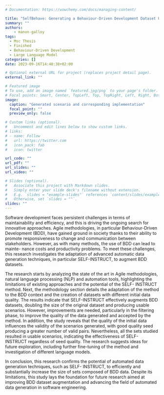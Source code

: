 ```yaml
---
# Documentation: https://wowchemy.com/docs/managing-content/

title: "SelfBehave: Generating a Behaviour-Driven Development Dataset Using the SELF-INSTRUCT Method"
summary: ""
authors: 
    - manon-galloy
tags:
  - Msc Thesis
  - Finished
  - Behaviour-Driven Development
  - Large Language Model
categories: []
date: 2023-09-16T14:48:38+02:00

# Optional external URL for project (replaces project detail page).
external_link: ""

# Featured image
# To use, add an image named `featured.jpg/png` to your page's folder.
# Focal points: Smart, Center, TopLeft, Top, TopRight, Left, Right, BottomLeft, Bottom, BottomRight.
image:
  caption: "Generated scenario and corresponding implementation"
  focal_point: ""
  preview_only: false

# Custom links (optional).
#   Uncomment and edit lines below to show custom links.
# links:
# - name: Follow
#   url: https://twitter.com
#   icon_pack: fab
#   icon: twitter

url_code: ""
url_pdf: ""
url_slides: ""
url_video: ""

# Slides (optional).
#   Associate this project with Markdown slides.
#   Simply enter your slide deck's filename without extension.
#   E.g. `slides = "example-slides"` references `content/slides/example-slides.md`.
#   Otherwise, set `slides = ""`.
slides: ""
---
```


Software development faces persistent challenges in terms of maintainability and efficiency, and this is driving the ongoing search for innovative approaches. Agile methodologies, in particular Behaviour-Driven Development (BDD), have gained ground in society thanks to their ability to promote responsiveness to change and communication between stakeholders. However, as with many methods, the use of BDD can lead to mainte- nance costs and productivity problems. To meet these challenges, this research investigates the adaptation of advanced automatic data generation techniques, in particular SELF-INSTRUCT, to augment BDD datasets.

The research starts by analyzing the state of the art in Agile methodologies, natural language processing (NLP) and automation tools, highlighting the limitations of existing approaches and the potential of the SELF- INSTRUCT method. Next, the methodology section details the adaptation of the method to the BDD context and the creation of datasets with different initial data quality. The results indicate that SELF-INSTRUCT effectively augments BDD datasets, doubling the size of the original dataset and producing usable scenarios. However, improvements are needed, particularly in the filtering phase, to improve the quality of the data generated and accepted by the method.
In addition, the study reveals that the quality of the initial data influences the validity of the scenarios generated, with good quality seed producing a greater number of valid pairs. Nevertheless, all the sets studied resulted in usable scenarios, indicating the effectiveness of SELF-INSTRUCT regardless of seed quality. The research suggests ideas for future exploration, including further fine-tuning of the method and investigation of different language models.

In conclusion, this research confirms the potential of automated data generation techniques, such as SELF- INSTRUCT, to efficiently and substantially increase the size of sets composed of BDD data. Despite its limitations, this study lays the foundation for future research aimed at improving BDD dataset augmentation and advancing the field of automated data generation in software engineering.
